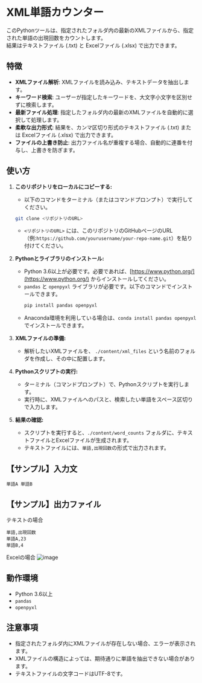# XML単語カウンター

このPythonツールは、指定されたフォルダ内の最新のXMLファイルから、指定された単語の出現回数をカウントします。  
結果はテキストファイル (.txt) と Excelファイル (.xlsx) で出力できます。

## 特徴

*   **XMLファイル解析**: XMLファイルを読み込み、テキストデータを抽出します。
*   **キーワード検索**: ユーザーが指定したキーワードを、大文字小文字を区別せずに検索します。
*   **最新ファイル処理**: 指定したフォルダ内の最新のXMLファイルを自動的に選択して処理します。
*   **柔軟な出力形式**: 結果を、カンマ区切り形式のテキストファイル (.txt) または Excelファイル (.xlsx) で出力できます。
*   **ファイルの上書き防止**: 出力ファイル名が重複する場合、自動的に連番を付与し、上書きを防ぎます。

## 使い方

1.  **このリポジトリをローカルにコピーする:**
    *   以下のコマンドをターミナル（またはコマンドプロンプト）で実行してください。
       ```bash
       git clone <リポジトリのURL>
       ```
       *   `<リポジトリのURL>` には、このリポジトリのGitHubページのURL（例:`https://github.com/yourusername/your-repo-name.git`）を貼り付けてください。


2.  **Pythonとライブラリのインストール:**
    *   Python 3.6以上が必要です。必要であれば、[https://www.python.org/](https://www.python.org/) からインストールしてください。
    *   `pandas` と `openpyxl` ライブラリが必要です。以下のコマンドでインストールできます。
        ```bash
        pip install pandas openpyxl
        ```
    * Anaconda環境を利用している場合は、`conda install pandas openpyxl` でインストールできます。

3.  **XMLファイルの準備:**
    *   解析したいXMLファイルを、 `./content/xml_files` という名前のフォルダを作成し、その中に配置します。
4.  **Pythonスクリプトの実行:**
    *   ターミナル（コマンドプロンプト）で、Pythonスクリプトを実行します。
    *   実行時に、XMLファイルへのパスと、検索したい単語をスペース区切りで入力します。

5.  **結果の確認:**
    *   スクリプトを実行すると、`./content/word_counts` フォルダに、テキストファイルとExcelファイルが生成されます。
    *  テキストファイルには、`単語,出現回数`の形式で出力されます。



## 【サンプル】入力文
```
単語A 単語B
```

## 【サンプル】出力ファイル
テキストの場合
```
単語,出現回数
単語A,23
単語B,4
```

Excelの場合
![image](https://github.com/user-attachments/assets/dd077da1-472d-482a-81a3-720e41d653a3)


## 動作環境

*   Python 3.6以上
*   `pandas`
*   `openpyxl`

## 注意事項

*   指定されたフォルダ内にXMLファイルが存在しない場合、エラーが表示されます。
*   XMLファイルの構造によっては、期待通りに単語を抽出できない場合があります。
*   テキストファイルの文字コードはUTF-8です。

